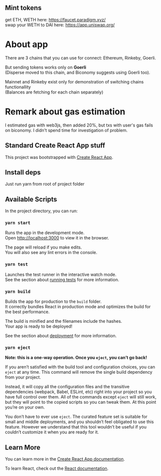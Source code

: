 ## Mint tokens
get ETH, WETH here: https://faucet.paradigm.xyz/ \
swap your WETH to DAI here: https://app.uniswap.org/

# About app
There are 3 chains that you can use for connect: Ethereum, Rinkeby, Goerli.

But sending tokens works only on **Goerli** \
(Disperse moved to this chain, and Biconomy suggests using Goerli too).

Mainnet and Rinkeby exist only for demonstration of switching chains functionallity \
(Balances are fetching for each chain separately)

# Remark about gas estimation

I estimated gas with web3js, then added 20%, but txs with user's gas fails on biconomy.
I didn't spend time for investigation of problem.

## Standard Create React App stuff

This project was bootstrapped with [Create React App](https://github.com/facebook/create-react-app).

## Install deps
Just run yarn from root of project folder

## Available Scripts

In the project directory, you can run:

### `yarn start`

Runs the app in the development mode.\
Open [http://localhost:3000](http://localhost:3000) to view it in the browser.

The page will reload if you make edits.\
You will also see any lint errors in the console.

### `yarn test`

Launches the test runner in the interactive watch mode.\
See the section about [running tests](https://facebook.github.io/create-react-app/docs/running-tests) for more information.

### `yarn build`

Builds the app for production to the `build` folder.\
It correctly bundles React in production mode and optimizes the build for the best performance.

The build is minified and the filenames include the hashes.\
Your app is ready to be deployed!

See the section about [deployment](https://facebook.github.io/create-react-app/docs/deployment) for more information.

### `yarn eject`

**Note: this is a one-way operation. Once you `eject`, you can’t go back!**

If you aren’t satisfied with the build tool and configuration choices, you can `eject` at any time. This command will remove the single build dependency from your project.

Instead, it will copy all the configuration files and the transitive dependencies (webpack, Babel, ESLint, etc) right into your project so you have full control over them. All of the commands except `eject` will still work, but they will point to the copied scripts so you can tweak them. At this point you’re on your own.

You don’t have to ever use `eject`. The curated feature set is suitable for small and middle deployments, and you shouldn’t feel obligated to use this feature. However we understand that this tool wouldn’t be useful if you couldn’t customize it when you are ready for it.

## Learn More

You can learn more in the [Create React App documentation](https://facebook.github.io/create-react-app/docs/getting-started).

To learn React, check out the [React documentation](https://reactjs.org/).
